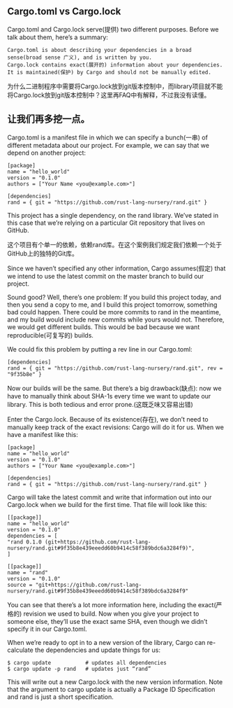 ## Cargo.toml vs Cargo.lock

Cargo.toml and Cargo.lock serve(提供) two different purposes. Before we talk about them, here’s a summary:

    Cargo.toml is about describing your dependencies in a broad sense(broad sense 广义), and is written by you.
    Cargo.lock contains exact(展开的) information about your dependencies. It is maintained(保护) by Cargo and should not be manually edited.
为什么二进制程序中需要将Cargo.lock放到git版本控制中，而library项目就不能将Cargo.lock放到git版本控制中？这里再FAQ中有解释，不过我没有读懂。

## 让我们再多挖一点。
Cargo.toml is a manifest file in which we can specify a bunch(一串) of different metadata about our project. For example, we can say that we depend on another project:

    [package]
    name = "hello_world"
    version = "0.1.0"
    authors = ["Your Name <you@example.com>"]

    [dependencies]
    rand = { git = "https://github.com/rust-lang-nursery/rand.git" }

This project has a single dependency, on the rand library. We’ve stated in this case that we’re relying on a particular Git repository that lives on GitHub. 

这个项目有个单一的依赖，依赖rand库。在这个案例我们规定我们依赖一个处于GitHub上的独特的Git库。

Since we haven’t specified any other information, Cargo assumes(假定) that we intend to use the latest commit on the master branch to build our project.

Sound good? Well, there’s one problem: If you build this project today, and then you send a copy to me, and I build this project tomorrow, something bad could happen. There could be more commits to rand in the meantime, and my build would include new commits while yours would not. Therefore, we would get different builds. This would be bad because we want reproducible(可复写的) builds.

We could fix this problem by putting a rev line in our Cargo.toml:

    [dependencies]
    rand = { git = "https://github.com/rust-lang-nursery/rand.git", rev = "9f35b8e" }

Now our builds will be the same. But there’s a big drawback(缺点): now we have to manually think about SHA-1s every time we want to update our library. This is both tedious and error prone.(这既乏味又容易出错)

Enter the Cargo.lock. Because of its existence(存在), we don’t need to manually keep track of the exact revisions: Cargo will do it for us. When we have a manifest like this:

    [package]
    name = "hello_world"
    version = "0.1.0"
    authors = ["Your Name <you@example.com>"]

    [dependencies]
    rand = { git = "https://github.com/rust-lang-nursery/rand.git" }

Cargo will take the latest commit and write that information out into our Cargo.lock when we build for the first time. That file will look like this:

    [[package]]
    name = "hello_world"
    version = "0.1.0"
    dependencies = [
    "rand 0.1.0 (git+https://github.com/rust-lang-nursery/rand.git#9f35b8e439eeedd60b9414c58f389bdc6a3284f9)",
    ]

    [[package]]
    name = "rand"
    version = "0.1.0"
    source = "git+https://github.com/rust-lang-nursery/rand.git#9f35b8e439eeedd60b9414c58f389bdc6a3284f9"

You can see that there’s a lot more information here, including the exact(严格的) revision we used to build. Now when you give your project to someone else, they’ll use the exact same SHA, even though we didn’t specify it in our Cargo.toml.

When we’re ready to opt in to a new version of the library, Cargo can re-calculate the dependencies and update things for us:

    $ cargo update           # updates all dependencies
    $ cargo update -p rand   # updates just “rand”

This will write out a new Cargo.lock with the new version information. Note that the argument to cargo update is actually a Package ID Specification and rand is just a short specification.